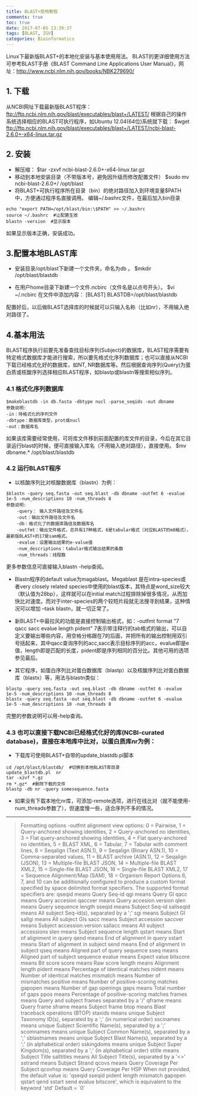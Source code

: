 ```yaml
---
title: BLAST+使用教程
comments: true
toc: true
date: 2017-07-05 13:39:37
tags: [BLAST, IGV]
categories: Bioinformatics
---
```

Linux下最新版BLAST+的本地化安装与基本使用用法。
BLAST的更详细使用方法可参考BLAST手册《BLAST Command Line Applications User Manual》，网址：http://www.ncbi.nlm.nih.gov/books/NBK279690/
<!--more-->
## 1. 下载
从NCBI网址下载最新版BLAST程序：ftp://ftp.ncbi.nlm.nih.gov/blast/executables/blast+/LATEST/
根据自己的操作系统选择相应的BLAST可执行程序，如Ubuntu 12.04(64位)系统就下载：
$wget ftp://ftp.ncbi.nlm.nih.gov/blast/executables/blast+/LATEST/ncbi-blast-2.6.0+-x64-linux.tar.gz

## 2. 安装
* 解压缩：
  $tar -zxvf ncbi-blast-2.6.0+-x64-linux.tar.gz
* 移动到本地安装目录（不带版本号，避免因升级而修改配置文件）
  $sudo mv ncbi-blast-2.6.0+/  /opt/blast
* 将BLAST+可执行程序所在目录（bin）的绝对路径加入到环境变量$PATH中，方便通过程序名直接调用。
编辑~/.bashrc文件，在最后加入bin目录
```
echo "export PATH=/opt/blast/bin:\$PATH" >> ~/.bashrc    
source ~/.bashrc  #让配置生效
blastn -version  #显示版本
```
如果显示版本正确，安装成功。

## 3.配置本地BLAST库
* 安装目录/opt/blast下新建一个文件夹，命名为db 。
$mkdir /opt/blast/blastdb

* 在用户home目录下新建一个文件.ncbirc（文件名是以点号开头）。
$vi ~/.ncbirc
在文件中添加内容：
[BLAST]
BLASTDB=/opt/blast/blastdb

配置好后，以后做BLAST选择库的时候就可以只输入名称（比如nr），不用输入绝对路径了。

## 4.基本用法
BLAST程序执行前要先准备查找目标序列(Subject)的数据库，BLAST程序需要有特定格式数据库才能进行搜索，所以要先格式化序列数据库；也可以直接从NCBI下载已经格式化好的数据库，如NT, NR数据库等。然后根据查询序列(Query)为蛋白质或核酸序列选择相应BLAST程序，如blastp或blastn等搜索相似序列。

### 4.1 格式化序列数据库
```
$makeblastdb -in db.fasta -dbtype nucl -parse_seqids -out dbname
参数说明:
-in：待格式化的序列文件
-dbtype：数据库类型，prot或nucl
-out：数据库名
```
如果该库需要经常使用，可将库文件移到前面配置的库文件的目录，今后在其它目录运行blast的时候，便可直接输入库名（不用输入绝对路径），直接使用。
$mv dbname.* /opt/blast/blastdb

### 4.2 运行BLAST程序
* 以核酸序列比对核酸数据库（blastn）为例：
```
$blastn -query seq.fasta -out seq.blast -db dbname -outfmt 6 -evalue 1e-5 -num_descriptions 10 -num_threads 8
参数说明:
	-query： 输入文件路径及文件名
	-out：输出文件路径及文件名
	-db：格式化了的数据库路径及数据库名
	-outfmt：输出文件格式，总共有17种格式，6是tabular格式（对应BLAST的m8格式），最新版BLAST+的17是sam格式。
	-evalue：设置输出结果的e-value值
	-num_descriptions：tabular格式输出结果的条数
	-num_threads：线程数
```
更多参数信息可直接输入blastn -help查阅。

* Blastn程序的default value为magablast。Megablast 是在intra-species或者very closely related species中使用的blast版本，其特点是word_size较大（默认值为28bp），这样就可以在initial match过程排除掉很多情况，从而加快比对速度。而对于inter-species的两个较短片段就无法搜寻到结果，这种情况可以增加 –task blastn，就一切正常了。

* 新BLAST+中最拉风的功能是直接控制输出格式，如：-outfmt format "7 qacc sacc evalue length pident" 
7表示带注释行的tab格式的输出，可以自定义要输出哪些内容，用空格分格跟在7的后面，并把所有的输出控制用双引号括起来，其中qacc查询序列的acc,sacc表示目标序列的acc，evalue即是e值，length即是匹配的长度，pident即是序列相同的百分比。其他可用的选项参见最后。

* 其它程序，如蛋白序列比对蛋白数据库（blastp）以及核酸序列比对蛋白数据库（blastx）等，用法与blastn类似：
```
blastp -query seq.fasta -out seq.blast -db dbname -outfmt 6 -evalue 1e-5 -num_descriptions 10 -num_threads 8
blastx -query seq.fasta -out seq.blast -db dbname -outfmt 6 -evalue 1e-5 -num_descriptions 10 -num_threads 8
```
完整的参数说明可以用-help查询。

### 4.3 也可以直接下载NCBI已经格式化好的库(NCBI-curated database)，直接在本地库中比对，以蛋白质库nr为例：
* 下载库可使用BLAST+自带的update_blastdb.pl脚本
```
cd /opt/blast/blastdb/ 	#切换到本地BLAST库目录
update_blastdb.pl  nr
tar -xzvf *.gz
rm *.gz*  #删除下载的文件
blastp -db nr -query somesequence.fasta
```
* 如果没有下载本地化nr库，可添加-remote选项，进行在线比对（就不能使用-num_threads参数了），但速度慢一些，适合序列不多的情况。

-----

> Formatting options
-outfmt <String>
alignment view options:
0 = Pairwise,
1 = Query-anchored showing identities,
2 = Query-anchored no identities,
3 = Flat query-anchored showing identities,
4 = Flat query-anchored no identities,
5 = BLAST XML,
6 = Tabular,
7 = Tabular with comment lines,
8 = Seqalign (Text ASN.1),
9 = Seqalign (Binary ASN.1),
10 = Comma-separated values,
11 = BLAST archive (ASN.1),
12 = Seqalign (JSON),
13 = Multiple-file BLAST JSON,
14 = Multiple-file BLAST XML2,
15 = Single-file BLAST JSON,
16 = Single-file BLAST XML2,
17 = Sequence Alignment/Map (SAM),
18 = Organism Report
Options 6, 7, and 10 can be additionally configured to produce
a custom format specified by space delimited format specifiers.
The supported format specifiers are:
qseqid means Query Seq-id
qgi means Query GI
qacc means Query accesion
qaccver means Query accesion.version
qlen means Query sequence length
sseqid means Subject Seq-id
sallseqid means All subject Seq-id(s), separated by a ';'
sgi means Subject GI
sallgi means All subject GIs
sacc means Subject accession
saccver means Subject accession.version
sallacc means All subject accessions
slen means Subject sequence length
qstart means Start of alignment in query
qend means End of alignment in query
sstart means Start of alignment in subject
send means End of alignment in subject
qseq means Aligned part of query sequence
sseq means Aligned part of subject sequence
evalue means Expect value
bitscore means Bit score
score means Raw score
length means Alignment length
pident means Percentage of identical matches
nident means Number of identical matches
mismatch means Number of mismatches
positive means Number of positive-scoring matches
gapopen means Number of gap openings
gaps means Total number of gaps
ppos means Percentage of positive-scoring matches
frames means Query and subject frames separated by a '/'
qframe means Query frame
sframe means Subject frame
btop means Blast traceback operations (BTOP)
staxids means unique Subject Taxonomy ID(s), separated by a ';'
(in numerical order)
sscinames means unique Subject Scientific Name(s), separated by a ';'
scomnames means unique Subject Common Name(s), separated by a ';'
sblastnames means unique Subject Blast Name(s), separated by a ';'
(in alphabetical order)
sskingdoms means unique Subject Super Kingdom(s), separated by a ';'
(in alphabetical order)
stitle means Subject Title
salltitles means All Subject Title(s), separated by a '<>'
sstrand means Subject Strand
qcovs means Query Coverage Per Subject
qcovhsp means Query Coverage Per HSP
When not provided, the default value is:
'qseqid sseqid pident length mismatch gapopen qstart qend sstart send
evalue bitscore', which is equivalent to the keyword 'std'
Default = `0'

